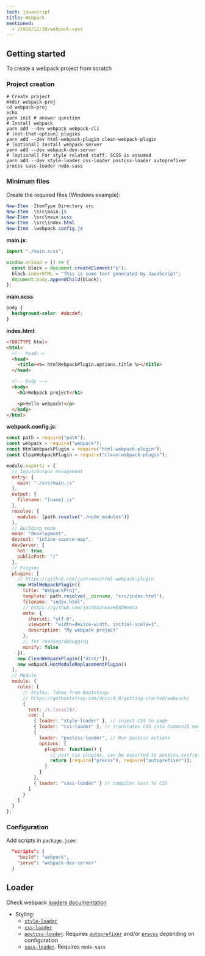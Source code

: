 ```yaml
---
tech: javascript
title: Webpack
mentioned:
  - /2018/12/30/webpack-sass
---
```


## Getting started

To create a webpack project from scratch

### Project creation

```shell
# Create project
mkdir webpack-proj
cd webpack-proj
echo
yarn init # answer question
# Install webpack
yarn add --dev webpack webpack-cli
# [not-that-option] plugins
yarn add --dev html-webpack-plugin clean-webpack-plugin
# [optional] Install webpack server
yarn add --dev webpack-dev-server
# [optional] For style related stuff. SCSS is assumed
yarn add --dev style-loader css-loader postcss-loader autoprefixer precss sass-loader node-sass
```

### Minimum files

Create the required files (Windows example):

```powershell
New-Item -ItemType Directory src
New-Item .\src\main.js
New-Item .\src\main.scss
New-Item .\src\index.html
New-Item .\webpack.config.js
```

**main.js**:

```js
import "./main.scss";

window.onload = () => {
  const block = document.createElement("p");
  block.innerHTML = "This is some text generated by JavaScript";
  document.body.appendChild(block);
};
```

**main.scss**:

```scss
body {
  background-color: #abcdef;
}
```

**index.html**:

```html
<!DOCTYPE html>
<html>
  <!-- head-->
  <head>
    <title><%= htmlWebpackPlugin.options.title %></title>
  </head>

  <!-- body -->
  <body>
    <h1>Webpack project</h1>

    <p>Hello webpack!</p>
  </body>
</html>
```

**webpack.config.js**:

```js
const path = require("path");
const webpack = require("webpack");
const HtmlWebpackPlugin = require("html-webpack-plugin");
const CleanWebpackPlugin = require("clean-webpack-plugin");

module.exports = {
  // Input/Outpus management
  entry: {
    main: "./src/main.js"
  },
  output: {
    filename: "[name].js"
  },
  resolve: {
    modules: [path.resolve("./node_modules")]
  },
  // Building mode
  mode: "development",
  devtool: "inline-source-map",
  devServer: {
    hot: true,
    publicPath: "/"
  },
  // Plugins
  plugins: [
    // https://github.com/jantimon/html-webpack-plugin
    new HtmlWebpackPlugin({
      title: "WebpackProj",
      template: path.resolve(__dirname, "src/index.html"),
      filename: "index.html",
      // https://github.com/joshbuchea/HEAD#meta
      meta: {
        charset: "utf-8",
        viewport: "width=device-width, initial-scale=1",
        description: "My webpack project"
      },
      // for reading/debugging
      minify: false
    }),
    new CleanWebpackPlugin(["dist/"]),
    new webpack.HotModuleReplacementPlugin()
  ],
  // Module
  module: {
    rules: [
      // Styles. Taken from Bootstrap:
      // https://getbootstrap.com/docs/4.0/getting-started/webpack/
      {
        test: /\.(scss)$/,
        use: [
          { loader: "style-loader" }, // inject CSS to page
          { loader: "css-loader" }, // translates CSS into CommonJS modules
          {
            loader: "postcss-loader", // Run postcss actions
            options: {
              plugins: function() {
                // post css plugins, can be exported to postcss.config.js
                return [require("precss"), require("autoprefixer")];
              }
            }
          },
          { loader: "sass-loader" } // compiles Sass to CSS
        ]
      }
    ]
  }
};
```

### Configuration

Add scripts in `package.json`:

```json
  "scripts": {
    "build": "webpack",
    "serve": "webpack-dev-server"
  }
```

## Loader

Check webpack [loaders documentation](https://webpack.js.org/loaders/)

- Styling:
  - [`style-loader`](https://webpack.js.org/loaders/style-loader/)
  - [`css-loader`](https://webpack.js.org/loaders/css-loader/)
  - [`postcss-loader`](https://webpack.js.org/loaders/postcss-loader/). Requires
    [`autoprefixer`](https://github.com/postcss/autoprefixer#readme) and/or
    [`precss`](https://github.com/jonathantneal/precss#readme) depending on configuration
  - [`sass-loader`](https://webpack.js.org/loaders/sass-loader/). Requires `node-sass`
